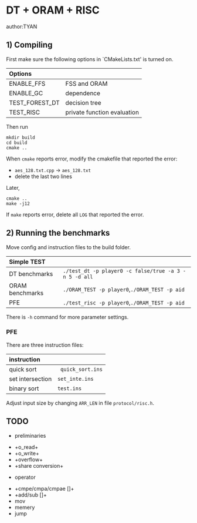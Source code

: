 # DT + ORAM + RISC
author:TYAN

## 1) Compiling 

First make sure the following options in `CMakeLists.txt' is turned on.

| **Options** ||
| :--- | :---|
| ENABLE_FFS | FSS and ORAM|
| ENABLE_GC | dependence|
| TEST_FOREST_DT | decision tree|
| TEST_RISC | private function evaluation|

Then run

 ```
mkdir build
cd build
cmake ..
 ```
When `cmake` reports error, modify the cmakefile that reported the error:
- `aes_128.txt.cpp` -> `aes_128.txt`
- delete the last two lines

Later,

```
cmake ..
make -j12
```
If `make` reports error, delete all `LOG` that reported the error.

## 2) Running the benchmarks

Move config and instruction files to the build folder.

| **Simple TEST** ||
| :--- | :---|
| DT benchmarks | ``` ./test_dt -p player0 -c false/true -a 3 -n 5 -d all ```|
| ORAM benchmarks | ```./ORAM_TEST -p player0```,```./ORAM_TEST -p aid```|
| PFE | ```./test_risc -p player0```,```./ORAM_TEST -p aid```|

There is `-h` command for more parameter settings.


### PFE

There are three instruction files:

| **instruction** ||
| :--- | :---|
| quick sort | ``` quick_sort.ins```|
| set intersection | ```set_inte.ins```|
| binary sort | ```test.ins```|

Adjust input size by changing `ARR_LEN` in file `protocol/risc.h`.

## TODO
* preliminaries
- +o_read+
- +o_write+
- +overflow+
- +share conversion+
* operator
- +cmpe/cmpa/cmpae []+
- +add/sub []+
- mov
- memery
- jump


